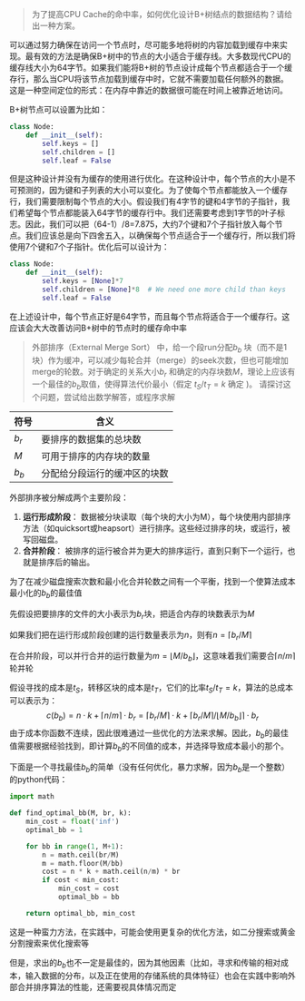 > 为了提高CPU Cache的命中率，如何优化设计B+树结点的数据结构？请给出一种方案。

可以通过努力确保在访问一个节点时，尽可能多地将树的内容加载到缓存中来实现。最有效的方法是确保B+树中的节点的大小适合于缓存线。大多数现代CPU的缓存线大小为64字节。如果我们能将B+树的节点设计成每个节点都适合于一个缓存行，那么当CPU将该节点加载到缓存中时，它就不需要加载任何额外的数据。这是一种空间定位的形式：在内存中靠近的数据很可能在时间上被靠近地访问。

B+树节点可以设置为比如：

```python
class Node:
    def __init__(self):
        self.keys = []
        self.children = []
        self.leaf = False
```

但是这种设计并没有为缓存的使用进行优化。在这种设计中，每个节点的大小是不可预测的，因为键和子列表的大小可以变化。为了使每个节点都能放入一个缓存行，我们需要限制每个节点的大小。假设我们有4字节的键和4字节的子指针，我们希望每个节点都能装入64字节的缓存行中。我们还需要考虑到1字节的叶子标志。因此，我们可以把（64-1）/8=7.875，大约7个键和7个子指针放入每个节点。我们应该总是向下四舍五入，以确保每个节点适合于一个缓存行，所以我们将使用7个键和7个子指针。优化后可以设计为：

```python
class Node:
    def __init__(self):
        self.keys = [None]*7
        self.children = [None]*8  # We need one more child than keys
        self.leaf = False
```

在上述设计中，每个节点正好是64字节，而且每个节点将适合于一个缓存行。这应该会大大改善访问B+树中的节点时的缓存命中率



> 外部排序（External Merge Sort） 中，给一个段run分配$b_b$ 块（而不是1块）作为缓冲，可以减少每轮合并（merge）的seek次数，但也可能增加merge的轮数。对于确定的关系大小$b_r$ 和确定的内存块数$M$，理论上应该有一个最佳的$b_b$取值，使得算法代价最小（假定 $t_S / t_T = k$ 确定 )。 请探讨这个问题，尝试给出数学解答，或程序求解

| 符号  | 含义                     |
| ----- | ------------------------ |
| $b_r$ | 要排序的数据集的总块数   |
| $M$   | 可用于排序的内存块的数量 |
|$b_b$| 分配给分段运行的缓冲区的块数|

外部排序被分解成两个主要阶段：

1. **运行形成阶段**： 数据被分块读取（每个块的大小为M），每个块使用内部排序方法（如quicksort或heapsort）进行排序。这些经过排序的块，或运行，被写回磁盘。
2. **合并阶段**： 被排序的运行被合并为更大的排序运行，直到只剩下一个运行，也就是排序后的输出。

为了在减少磁盘搜索次数和最小化合并轮数之间有一个平衡，找到一个使算法成本最小化的$b_b$的最佳值

先假设把要排序的文件的大小表示为$b_r$块，把适合内存的块数表示为$M$

如果我们把在运行形成阶段创建的运行数量表示为$n$，则有$n = \lceil b_r/M \rceil$

在合并阶段，可以并行合并的运行数量为$m = \lfloor M/b_b \rfloor$，这意味着我们需要合$\lceil n/m \rceil$ 轮并轮

假设寻找的成本是$t_S$，转移区块的成本是$t_T$，它们的比率$t_S/t_T = k$，算法的总成本可以表示为：
$$
c(b_b) = n\cdot k + \lceil n/m \rceil \cdot b_r = \lceil b_r/M \rceil \cdot k + \lceil b_r/M \rceil / \lfloor M/b_b \rfloor \rceil \cdot b_r
$$
由于成本你函数不连续，因此很难通过一些优化的方法来求解。因此，$b_b$的最佳值需要根据经验找到，即计算$b_b$的不同值的成本，并选择导致成本最小的那个。

下面是一个寻找最佳$b_b$的简单（没有任何优化，暴力求解，因为$b_b$是一个整数）的python代码：

```python
import math

def find_optimal_bb(M, br, k):
    min_cost = float('inf')
    optimal_bb = 1

    for bb in range(1, M+1):
        n = math.ceil(br/M)
        m = math.floor(M/bb)
        cost = n * k + math.ceil(n/m) * br
        if cost < min_cost:
            min_cost = cost
            optimal_bb = bb

    return optimal_bb, min_cost
```
这是一种蛮力方法，在实践中，可能会使用更复杂的优化方法，如二分搜索或黄金分割搜索来优化搜索等

但是，求出的$b_b$也不一定是最佳的，因为其他因素（比如，寻求和传输的相对成本，输入数据的分布，以及正在使用的存储系统的具体特征）也会在实践中影响外部合并排序算法的性能，还需要视具体情况而定

